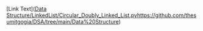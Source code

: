 [Link Text]([Data Structure/LinkedList/Circular_Doubly_Linked_List.py](https://github.com/thesumitgogia/DSA/tree/main/Data%20Structure)https://github.com/thesumitgogia/DSA/tree/main/Data%20Structure)
